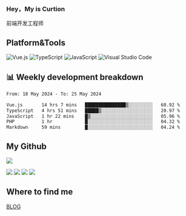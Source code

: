### Hey，My is Curtion
前端开发工程师
## Platform&Tools

![Vue.js](https://img.shields.io/badge/-Vue.js-4FC08D?style=flat-square&logo=Vue.js&logoColor=white)
![TypeScript](https://img.shields.io/badge/-TypeScript-007ACC?style=flat-square&logo=typescript&logoColor=white)
![JavaScript](https://img.shields.io/badge/-JavaScript-F7DF1E?style=flat-square&logo=javascript&logoColor=black)
![Visual Studio Code](https://img.shields.io/badge/-VSCode-007ACC?style=flat-square&logo=Visual-Studio-Code&logoColor=white)

## 📊 Weekly development breakdown

<!--START_SECTION:waka-->

```txt
From: 18 May 2024 - To: 25 May 2024

Vue.js       14 hrs 7 mins   ███████████████▒░░░░░░░░░   60.92 %
TypeScript   4 hrs 51 mins   █████▒░░░░░░░░░░░░░░░░░░░   20.97 %
JavaScript   1 hr 22 mins    █▒░░░░░░░░░░░░░░░░░░░░░░░   05.96 %
PHP          1 hr            █░░░░░░░░░░░░░░░░░░░░░░░░   04.32 %
Markdown     59 mins         █░░░░░░░░░░░░░░░░░░░░░░░░   04.24 %
```

<!--END_SECTION:waka-->

## My Github

![](http://github-profile-summary-cards.vercel.app/api/cards/profile-details?username=curtion&theme=nord_bright)

![](http://github-profile-summary-cards.vercel.app/api/cards/stats?username=curtion&theme=nord_bright)
![](http://github-profile-summary-cards.vercel.app/api/cards/productive-time?username=curtion&theme=nord_bright&utcOffset=8)
![](http://github-profile-summary-cards.vercel.app/api/cards/repos-per-language?username=curtion&theme=nord_bright)
![](http://github-profile-summary-cards.vercel.app/api/cards/most-commit-language?username=curtion&theme=nord_bright)

## Where to find me

[BLOG](https://blog.3gxk.net)
